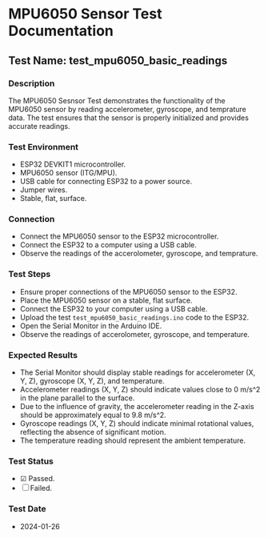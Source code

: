 # MPU6050 Sensor Test Documentation

## Test Name: test_mpu6050_basic_readings

### Description
The MPU6050 Sesnsor Test demonstrates the functionality of the MPU6050 sensor by reading accelerometer, gyroscope, and temprature data. The test ensures that the sensor is properly initialized and provides accurate readings.

### Test Environment
- ESP32 DEVKIT1 microcontroller.
- MPU6050 sensor (ITG/MPU).
- USB cable for connecting ESP32 to a power source.
- Jumper wires.
- Stable, flat, surface.

### Connection
- Connect the MPU6050 sensor to the ESP32 microcontroller.
- Connect the ESP32 to a computer using a USB cable.
- Observe the readings of the accerolometer, gyroscope, and temprature.

### Test Steps
- Ensure proper connections of the MPU6050 sensor to the ESP32.
- Place the MPU6050 sensor on a stable, flat surface.
- Connect the ESP32 to your computer using a USB cable.
- Upload the test `test_mpu6050_basic_readings.ino` code to the ESP32.
- Open the Serial Monitor in the Arduino IDE.
- Observe the readings of accerolometer, gyroscope, and temperature.

### Expected Results
- The Serial Monitor should display stable readings for accelerometer (X, Y, Z), gyroscope (X, Y, Z), and temperature.
- Accelerometer readings (X, Y, Z) should indicate values close to 0 m/s^2 in the plane parallel to the surface.
- Due to the influence of gravity, the accelerometer reading in the Z-axis should be approximately equal to 9.8 m/s^2.
- Gyroscope readings (X, Y, Z) should indicate minimal rotational values, reflecting the absence of significant motion.
- The temperature reading should represent the ambient temperature.

### Test Status
- &#x2611; Passed.
- &#x2610; Failed.

### Test Date
- 2024-01-26